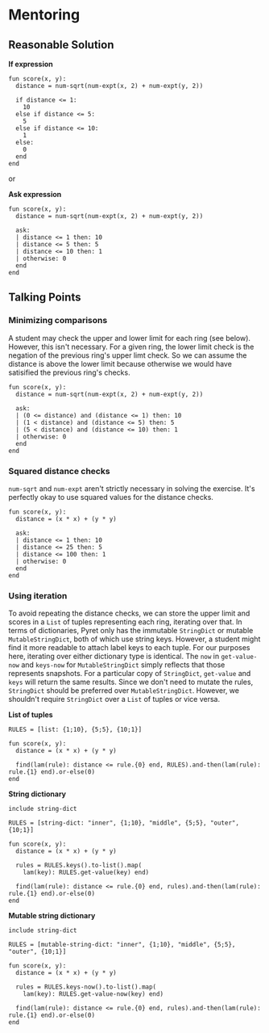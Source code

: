 # Mentoring

## Reasonable Solution

**If expression**

```pyret
fun score(x, y):
  distance = num-sqrt(num-expt(x, 2) + num-expt(y, 2))

  if distance <= 1:
    10
  else if distance <= 5:
    5
  else if distance <= 10:
    1
  else:
    0
  end
end
```

or

**Ask expression**

```pyret
fun score(x, y):
  distance = num-sqrt(num-expt(x, 2) + num-expt(y, 2))

  ask:
  | distance <= 1 then: 10
  | distance <= 5 then: 5
  | distance <= 10 then: 1
  | otherwise: 0
  end
end
```

## Talking Points

### Minimizing comparisons

A student may check the upper and lower limit for each ring (see below). However, this isn't necessary.
For a given ring, the lower limit check is the negation of the previous ring's upper limt check.
So we can assume the distance is above the lower limit because otherwise we would have satisified
the previous ring's checks.

```pyret
fun score(x, y):
  distance = num-sqrt(num-expt(x, 2) + num-expt(y, 2))

  ask:
  | (0 <= distance) and (distance <= 1) then: 10
  | (1 < distance) and (distance <= 5) then: 5
  | (5 < distance) and (distance <= 10) then: 1
  | otherwise: 0
  end
end
```

### Squared distance checks

`num-sqrt` and `num-expt` aren't strictly necessary in solving the exercise. It's perfectly okay to use squared values for the distance checks.

```pyret
fun score(x, y):
  distance = (x * x) + (y * y)

  ask:
  | distance <= 1 then: 10
  | distance <= 25 then: 5
  | distance <= 100 then: 1
  | otherwise: 0
  end
end
```

### Using iteration

To avoid repeating the distance checks, we can store the upper limit and scores in a `List` of tuples representing each ring, iterating over that.
In terms of dictionaries, Pyret only has the immutable `StringDict` or mutable `MutableStringDict`, both of which use string keys.
However, a student might find it more readable to attach label keys to each tuple. For our purposes here, iterating over either dictionary type is identical.
The `now` in `get-value-now` and `keys-now` for `MutableStringDict` simply reflects that those represents snapshots. For a particular copy of `StringDict`, `get-value` and `keys` will return the same results. Since we don't need to mutate the rules, `StringDict` should be preferred over `MutableStringDict`. However, we shouldn't require `StringDict` over a `List` of tuples or vice versa.

**List of tuples**

```pyret
RULES = [list: {1;10}, {5;5}, {10;1}] 

fun score(x, y):
  distance = (x * x) + (y * y)

  find(lam(rule): distance <= rule.{0} end, RULES).and-then(lam(rule): rule.{1} end).or-else(0)
end
```

**String dictionary**

```pyret
include string-dict
  
RULES = [string-dict: "inner", {1;10}, "middle", {5;5}, "outer", {10;1}] 

fun score(x, y):
  distance = (x * x) + (y * y)

  rules = RULES.keys().to-list().map(
    lam(key): RULES.get-value(key) end)
  
  find(lam(rule): distance <= rule.{0} end, rules).and-then(lam(rule): rule.{1} end).or-else(0)
end
```

**Mutable string dictionary**

```pyret
include string-dict
  
RULES = [mutable-string-dict: "inner", {1;10}, "middle", {5;5}, "outer", {10;1}] 

fun score(x, y):
  distance = (x * x) + (y * y)

  rules = RULES.keys-now().to-list().map(
    lam(key): RULES.get-value-now(key) end)
  
  find(lam(rule): distance <= rule.{0} end, rules).and-then(lam(rule): rule.{1} end).or-else(0)
end
```
